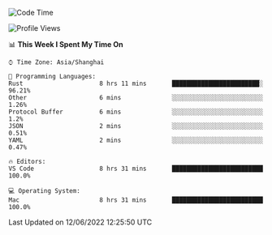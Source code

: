 <!--START_SECTION:waka-->
![Code Time](http://img.shields.io/badge/Code%20Time-1%2C374%20hrs%2022%20mins-blue)

![Profile Views](http://img.shields.io/badge/Profile%20Views-12-blue)

📊 **This Week I Spent My Time On** 

```text
⌚︎ Time Zone: Asia/Shanghai

💬 Programming Languages: 
Rust                     8 hrs 11 mins       ████████████████████████░   96.21% 
Other                    6 mins              ░░░░░░░░░░░░░░░░░░░░░░░░░   1.26% 
Protocol Buffer          6 mins              ░░░░░░░░░░░░░░░░░░░░░░░░░   1.2% 
JSON                     2 mins              ░░░░░░░░░░░░░░░░░░░░░░░░░   0.51% 
YAML                     2 mins              ░░░░░░░░░░░░░░░░░░░░░░░░░   0.47%

🔥 Editors: 
VS Code                  8 hrs 31 mins       █████████████████████████   100.0%

💻 Operating System: 
Mac                      8 hrs 31 mins       █████████████████████████   100.0%

```


 Last Updated on 12/06/2022 12:25:50 UTC
<!--END_SECTION:waka-->
